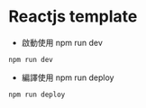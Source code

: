 # Reactjs template

* 啟動使用 npm run dev
```
npm run dev
```
* 編譯使用 npm run deploy
```
npm run deploy
```